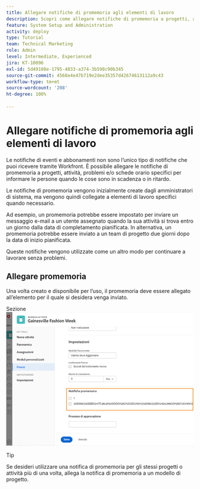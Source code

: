 ```yaml
---
title: Allegare notifiche di promemoria agli elementi di lavoro
description: Scopri come allegare notifiche di promemoria a progetti, attività, problemi o schede orario per comunicare alle persone quando il lavoro è in scadenza o in ritardo.
feature: System Setup and Administration
activity: deploy
type: Tutorial
team: Technical Marketing
role: Admin
level: Intermediate, Experienced
jira: KT-10096
exl-id: 5d49108e-1795-4833-a374-3b598c90b345
source-git-commit: 4568e4e47b719e2dee35357d42674613112a9c43
workflow-type: tm+mt
source-wordcount: '208'
ht-degree: 100%

---
```


# Allegare notifiche di promemoria agli elementi di lavoro

Le notifiche di eventi e abbonamenti non sono l’unico tipo di notifiche che puoi ricevere tramite Workfront. È possibile allegare le notifiche di promemoria a progetti, attività, problemi e/o schede orario specifici per informare le persone quando le cose sono in scadenza o in ritardo.

Le notifiche di promemoria vengono inizialmente create dagli amministratori di sistema, ma vengono quindi collegate a elementi di lavoro specifici quando necessario.

Ad esempio, un promemoria potrebbe essere impostato per inviare un messaggio e-mail a un utente assegnato quando la sua attività si trova entro un giorno dalla data di completamento pianificata. In alternativa, un promemoria potrebbe essere inviato a un team di progetto due giorni dopo la data di inizio pianificata.

Queste notifiche vengono utilizzate come un altro modo per continuare a lavorare senza problemi.

## Allegare promemoria

Una volta creato e disponibile per l’uso, il promemoria deve essere allegato all’elemento per il quale si desidera venga inviato.

Sezione ![[!UICONTROL Notifica di promemoria] nella finestra [!UICONTROL Modifica attività]](assets/admin-fund-user-notifications-17.png)

>[!TIP]
>
>Se desideri utilizzare una notifica di promemoria per gli stessi progetti o attività più di una volta, allega la notifica di promemoria a un modello di progetto.

<!--
learn more URLs
 Attach a reminder notification to an object
Automatic reminders vs. reminder notifications
-->

